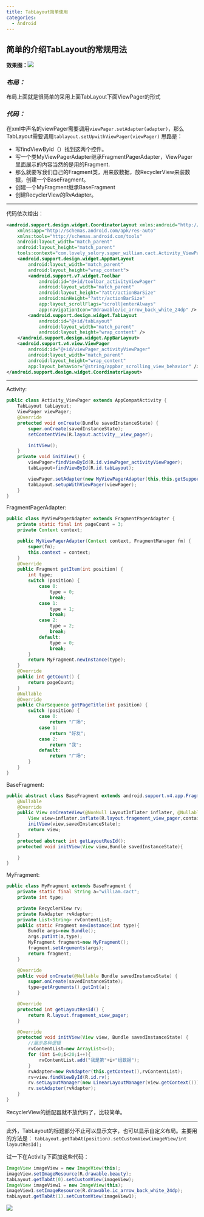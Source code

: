 ```yaml
---
title: TabLayout简单使用
categories:
  - Android
---
```


## 简单的介绍TabLayout的常规用法
**效果图：**![](http://upload-images.jianshu.io/upload_images/7177220-ff5e0d2a16fafebb.gif?imageMogr2/auto-orient/strip%7CimageView2/2/w/200)

### *布局：*
布局上面就是很简单的采用上面TabLayout下面ViewPager的形式
### *代码：*
在xml中声名的viewPager需要调用`viewPager.setAdapter(adapter)`，那么TabLayout需要调用`tablayout.setUpwithViewPager(viewPager)`
思路是：
* 写findViewById（）找到这两个控件。
* 写一个类MyViewPagerAdapter继承FragmentPagerAdapter，ViewPager里面展示的内容当然的是用的Fragment.
* 那么就要写我们自己的Fragment类，用来放数据，放RecyclerView来装数据，创建一个BaseFragment。
* 创建一个MyFragment继承BaseFragment
* 创建RecyclerView的RvAdapter。
---
代码依次给出：
``` xml
<android.support.design.widget.CoordinatorLayout xmlns:android="http://schemas.android.com/apk/res/android"
    xmlns:app="http://schemas.android.com/apk/res-auto"
    xmlns:tools="http://schemas.android.com/tools"
    android:layout_width="match_parent"
    android:layout_height="match_parent"
    tools:context="com.lovely_solory.super_william.cact.Activity_ViewPager">
    <android.support.design.widget.AppBarLayout
        android:layout_width="match_parent"
        android:layout_height="wrap_content">
        <android.support.v7.widget.Toolbar
            android:id="@+id/toolbar_activityViewPager"
            android:layout_width="match_parent"
            android:layout_height="?attr/actionBarSize"
            android:minHeight="?attr/actionBarSize"
            app:layout_scrollFlags="scroll|enterAlways"
            app:navigationIcon="@drawable/ic_arrow_back_white_24dp" />
        <android.support.design.widget.TabLayout
            android:id="@+id/tabLayout"
            android:layout_width="match_parent"
            android:layout_height="wrap_content" />
    </android.support.design.widget.AppBarLayout>
    <android.support.v4.view.ViewPager
        android:id="@+id/viewPager_activityViewPager"
        android:layout_width="match_parent"
        android:layout_height="wrap_content"
        app:layout_behavior="@string/appbar_scrolling_view_behavior" />
</android.support.design.widget.CoordinatorLayout>
```

---
Activity:
``` java
public class Activity_ViewPager extends AppCompatActivity {
    TabLayout tabLayout;
    ViewPager viewPager;
    @Override
    protected void onCreate(Bundle savedInstanceState) {
        super.onCreate(savedInstanceState);
        setContentView(R.layout.activity__view_pager);

        initView();
    }
    private void initView() {
        viewPager=findViewById(R.id.viewPager_activityViewPager);
        tabLayout=findViewById(R.id.tabLayout);

        viewPager.setAdapter(new MyViewPagerAdapter(this,this.getSupportFragmentManager()));
        tabLayout.setupWithViewPager(viewPager);
    }
}
```
FragmentPagerAdapter:
``` java
public class MyViewPagerAdapter extends FragmentPagerAdapter {
    private static final int pageCount = 3;
    private Context context;

    public MyViewPagerAdapter(Context context, FragmentManager fm) {
        super(fm);
        this.context = context;
    }
    @Override
    public Fragment getItem(int position) {
        int type;
        switch (position) {
            case 0:
                type = 0;
                break;
            case 1:
                type = 1;
                break;
            case 2:
                type = 2;
                break;
            default:
                type = 0;
                break;
        }
        return MyFragment.newInstance(type);
    }
    @Override
    public int getCount() {
        return pageCount;
    }
    @Nullable
    @Override
    public CharSequence getPageTitle(int position) {
        switch (position) {
            case 0:
                return "广场";
            case 1:
                return "好友";
            case 2:
                return "我";
            default:
                return "广场";
        }
    }
}
```
BaseFragment:
``` java
public abstract class BaseFragment extends android.support.v4.app.Fragment{
    @Nullable
    @Override
    public View onCreateView(@NonNull LayoutInflater inflater, @Nullable ViewGroup container, Bundle savedInstanceState) {
        View view=inflater.inflate(R.layout.fragement_view_pager,container,false);
        initView(view,savedInstanceState);
        return view;
    }
    protected abstract int getLayoutResId();
    protected void initView(View view,Bundle savedInstanceState){

    }
}
```
MyFragment:
``` java
public class MyFragment extends BaseFragment {
    private static final String a="william.cact";
    private int type;

    private RecyclerView rv;
    private RvAdapter rvAdapter;
    private List<String> rvContentList;
    public static Fragment newInstance(int type){
        Bundle args=new Bundle();
        args.putInt(a,type);
        MyFragment fragment=new MyFragment();
        fragment.setArguments(args);
        return fragment;
    }

    @Override
    public void onCreate(@Nullable Bundle savedInstanceState) {
        super.onCreate(savedInstanceState);
        type=getArguments().getInt(a);
    }

    @Override
    protected int getLayoutResId() {
        return R.layout.fragement_view_pager;
    }

    @Override
    protected void initView(View view, Bundle savedInstanceState) {
        //展示各种逻辑
        rvContentList=new ArrayList<>();
        for (int i=0;i<20;i++){
            rvContentList.add("我是第"+i+"组数据");
        }
        rvAdapter=new RvAdapter(this.getContext(),rvContentList);
        rv=view.findViewById(R.id.rv);
        rv.setLayoutManager(new LinearLayoutManager(view.getContext()));
        rv.setAdapter(rvAdapter);
    }
}
```
RecyclerView的适配器就不放代码了，比较简单。

---
此外，TabLayout的标题部分不止可以显示文字，也可以显示自定义布局。主要用的方法是：
`tabLayout.getTabAt(position).setCustomView(imageView/int layoutResId);`

试一下在Activity下面加这些代码：
``` java
ImageView imageView = new ImageView(this);
imageView.setImageResource(R.drawable.beauty);
tabLayout.getTabAt(0).setCustomView(imageView);
ImageView imageView1 = new ImageView(this);
imageView1.setImageResource(R.drawable.ic_arrow_back_white_24dp);
tabLayout.getTabAt(1).setCustomView(imageView1);
```


![](http://upload-images.jianshu.io/upload_images/7177220-08d1db697eaa1c7c.png?imageMogr2/auto-orient/strip%7CimageView2/2/w/1240)

                                                                                                                                                                                                                                                                                                                                                                                                                                                                                                                                                                                                                                                                                                                                                                                                                                                                                                                                                                                                                                                                                                                                                                                                                                                                                                                                                                                                                                                                                                                                                                                                                                                                                                                                                                                                                                                                                                                                                                                                                                                                                                                                                                                                                                                                                                                                                                                                                                                                                                                                                                                                                                                                                                                                                                                                                                                                                                                                                                                                                                                                                                                                                                                                                                                                                                                                                                                                                                                                                                                                                                                                                                                                                                                                                                                                                      